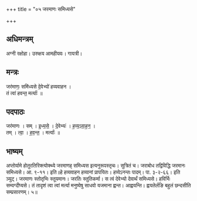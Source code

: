 +++
title = "०५ जरमाणः समिध्यसे"

+++
## अधिमन्त्रम्
अग्नी रक्षोहा। उरुक्षय आमहीयवः। गायत्री।

## मन्त्रः
जर॑माणः॒ समि॑ध्यसे दे॒वेभ्यो॑ हव्यवाहन ।  
तं त्वा॑ हवन्त॒ मर्त्याः॑ ॥

## पदपाठः
जर॑माणः । सम् । इ॒ध्य॒से॒ । दे॒वेभ्यः॑ । ह॒व्य॒ऽवा॒ह॒न॒ ।  
तम् । त्वा॒ । ह॒व॒न्त॒ । मर्त्याः॑ ॥

## भाष्यम्
अप्तोर्यामे होतुरतिरिक्त्योक्थ्ये जरमाणह् समिध्यस इत्यनुरूपस्तृचः। सुत्रितं च। जराबोध तद्विविद्धि जरमानः समिध्यसे। आ. ९-११। इति॥हे हव्यवाहन हव्यानां प्रापयितः। हव्येऽनन्तः पादम्। पा. ३-२-६६। इति ञ्युट्। जरमाणः स्तोतृभिः स्तूयमानः। जरतिः स्तुतिकर्मा। स त्वं देवेभ्यो देवार्थं समिध्यसे। हविर्भिः सम्यग्दीप्यसे। तं तादृशं त्वा त्वां मर्त्या मनुष्येषु साधवो यजमाना ह्वन्त। आह्वयन्ति। ह्वयतेर्लङि बहुलं छन्दसीति सम्प्रसारणम्। ५॥